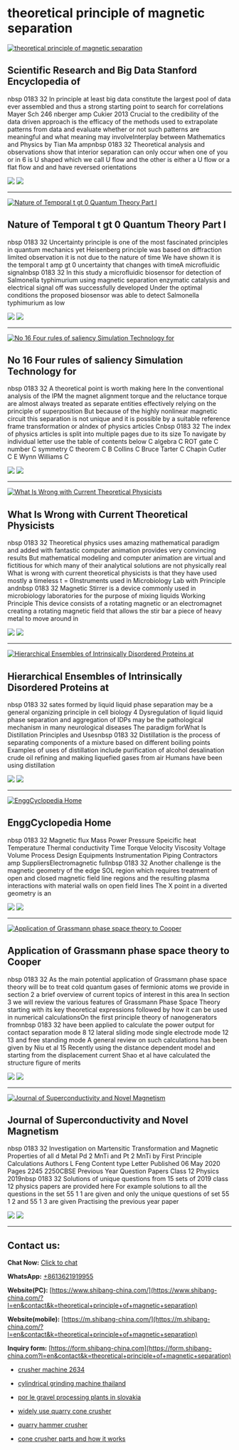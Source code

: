 # theoretical principle of magnetic separation

<a href="https://swt.shibang-china.com/?l=en&img&k=theoretical+principle+of+magnetic+separation" target="_blank">![theoretical principle of magnetic separation](http://static.shibang-china.com/all-800x300/1005.jpg)</a>

## Scientific Research and Big Data Stanford Encyclopedia of
nbsp 0183 32 In principle at least big data constitute the largest pool of data ever assembled and thus a strong starting point to search for correlations Mayer Sch 246 nberger amp Cukier 2013 Crucial to the credibility of the data driven approach is the efficacy of the methods used to extrapolate patterns from data and evaluate whether or not such patterns are meaningful and what meaning may involveInterplay between Mathematics and Physics by Tian Ma ampnbsp 0183 32 Theoretical analysis and observations show that interior separation can only occur when one of you or in 6 is U shaped which we call U flow and the other is either a U flow or a flat flow and and have reversed orientations


<a href="https://whatsapp.shibangsoft.com/WhatsApp.php" target="_blank" title="WhatsApp">![](http://static.shibang-china.com/icon/whatsapp.png)</a> <a href="https://swt.shibang-china.com/?l=en&icon&k=theoretical+principle+of+magnetic+separation" target="_blank">![](http://static.shibang-china.com/icon/chat-en.png)</a>

---

<a href="https://swt.shibang-china.com/?l=en&img&k=theoretical+principle+of+magnetic+separation" target="_blank">![Nature of Temporal t gt 0 Quantum Theory Part I](http://static.shibang-china.com/all-800x300/727.jpg)</a>

## Nature of Temporal t gt 0 Quantum Theory Part I
nbsp 0183 32 Uncertainty principle is one of the most fascinated principles in quantum mechanics yet Heisenberg principle was based on diffraction limited observation it is not due to the nature of time We have shown it is the temporal t amp gt 0 uncertainty that changes with timeA microfluidic signalnbsp 0183 32 In this study a microfluidic biosensor for detection of Salmonella typhimurium using magnetic separation enzymatic catalysis and electrical signal off was successfully developed Under the optimal conditions the proposed biosensor was able to detect Salmonella typhimurium as low


<a href="https://whatsapp.shibangsoft.com/WhatsApp.php" target="_blank" title="WhatsApp">![](http://static.shibang-china.com/icon/whatsapp.png)</a> <a href="https://swt.shibang-china.com/?l=en&icon&k=theoretical+principle+of+magnetic+separation" target="_blank">![](http://static.shibang-china.com/icon/chat-en.png)</a>

---

<a href="https://swt.shibang-china.com/?l=en&img&k=theoretical+principle+of+magnetic+separation" target="_blank">![No 16 Four rules of saliency Simulation Technology for](http://static.shibang-china.com/all-800x300/284.jpg)</a>

## No 16 Four rules of saliency Simulation Technology for
nbsp 0183 32 A theoretical point is worth making here In the conventional analysis of the IPM the magnet alignment torque and the reluctance torque are almost always treated as separate entities effectively relying on the principle of superposition But because of the highly nonlinear magnetic circuit this separation is not unique and it is possible by a suitable reference frame transformation or aIndex of physics articles Cnbsp 0183 32 The index of physics articles is split into multiple pages due to its size To navigate by individual letter use the table of contents below C algebra C ROT gate C number C symmetry C theorem C B Collins C Bruce Tarter C Chapin Cutler C E Wynn Williams C


<a href="https://whatsapp.shibangsoft.com/WhatsApp.php" target="_blank" title="WhatsApp">![](http://static.shibang-china.com/icon/whatsapp.png)</a> <a href="https://swt.shibang-china.com/?l=en&icon&k=theoretical+principle+of+magnetic+separation" target="_blank">![](http://static.shibang-china.com/icon/chat-en.png)</a>

---

<a href="https://swt.shibang-china.com/?l=en&img&k=theoretical+principle+of+magnetic+separation" target="_blank">![What Is Wrong with Current Theoretical Physicists](http://static.shibang-china.com/all-800x300/869.jpg)</a>

## What Is Wrong with Current Theoretical Physicists
nbsp 0183 32 Theoretical physics uses amazing mathematical paradigm and added with fantastic computer animation provides very convincing results But mathematical modeling and computer animation are virtual and fictitious for which many of their analytical solutions are not physically real What is wrong with current theoretical physicists is that they have used mostly a timeless t = 0Instruments used in Microbiology Lab with Principle andnbsp 0183 32 Magnetic Stirrer is a device commonly used in microbiology laboratories for the purpose of mixing liquids Working Principle This device consists of a rotating magnetic or an electromagnet creating a rotating magnetic field that allows the stir bar a piece of heavy metal to move around in


<a href="https://whatsapp.shibangsoft.com/WhatsApp.php" target="_blank" title="WhatsApp">![](http://static.shibang-china.com/icon/whatsapp.png)</a> <a href="https://swt.shibang-china.com/?l=en&icon&k=theoretical+principle+of+magnetic+separation" target="_blank">![](http://static.shibang-china.com/icon/chat-en.png)</a>

---

<a href="https://swt.shibang-china.com/?l=en&img&k=theoretical+principle+of+magnetic+separation" target="_blank">![Hierarchical Ensembles of Intrinsically Disordered Proteins at](http://static.shibang-china.com/all-800x300/649.jpg)</a>

## Hierarchical Ensembles of Intrinsically Disordered Proteins at
nbsp 0183 32 sates formed by liquid liquid phase separation may be a general organizing principle in cell biology 4 Dysregulation of liquid liquid phase separation and aggregation of IDPs may be the pathological mechanism in many neurological diseases The paradigm forWhat Is Distillation Principles and Usesnbsp 0183 32 Distillation is the process of separating components of a mixture based on different boiling points Examples of uses of distillation include purification of alcohol desalination crude oil refining and making liquefied gases from air Humans have been using distillation


<a href="https://whatsapp.shibangsoft.com/WhatsApp.php" target="_blank" title="WhatsApp">![](http://static.shibang-china.com/icon/whatsapp.png)</a> <a href="https://swt.shibang-china.com/?l=en&icon&k=theoretical+principle+of+magnetic+separation" target="_blank">![](http://static.shibang-china.com/icon/chat-en.png)</a>

---

<a href="https://swt.shibang-china.com/?l=en&img&k=theoretical+principle+of+magnetic+separation" target="_blank">![EnggCyclopedia Home](http://static.shibang-china.com/all-800x300/1490.jpg)</a>

## EnggCyclopedia Home
nbsp 0183 32 Magnetic flux Mass Power Pressure Speicific heat Temperature Thermal conductivity Time Torque Velocity Viscosity Voltage Volume Process Design Equipments Instrumentation Piping Contractors amp SuppliersElectromagnetic fullnbsp 0183 32 Another challenge is the magnetic geometry of the edge SOL region which requires treatment of open and closed magnetic field line regions and the resulting plasma interactions with material walls on open field lines The X point in a diverted geometry is an


<a href="https://whatsapp.shibangsoft.com/WhatsApp.php" target="_blank" title="WhatsApp">![](http://static.shibang-china.com/icon/whatsapp.png)</a> <a href="https://swt.shibang-china.com/?l=en&icon&k=theoretical+principle+of+magnetic+separation" target="_blank">![](http://static.shibang-china.com/icon/chat-en.png)</a>

---

<a href="https://swt.shibang-china.com/?l=en&img&k=theoretical+principle+of+magnetic+separation" target="_blank">![Application of Grassmann phase space theory to Cooper](http://static.shibang-china.com/all-800x300/58.jpg)</a>

## Application of Grassmann phase space theory to Cooper
nbsp 0183 32 As the main potential application of Grassmann phase space theory will be to treat cold quantum gases of fermionic atoms we provide in section 2 a brief overview of current topics of interest in this area In section 3 we will review the various features of Grassmann Phase Space Theory starting with its key theoretical expressions followed by how it can be used in numerical calculationsOn the first principle theory of nanogenerators fromnbsp 0183 32 have been applied to calculate the power output for contact separation mode 8 12 lateral sliding mode single electrode mode 12 13 and free standing mode A general review on such calculations has been given by Niu et al 15 Recently using the distance dependent model and starting from the displacement current Shao et al have calculated the structure figure of merits


<a href="https://whatsapp.shibangsoft.com/WhatsApp.php" target="_blank" title="WhatsApp">![](http://static.shibang-china.com/icon/whatsapp.png)</a> <a href="https://swt.shibang-china.com/?l=en&icon&k=theoretical+principle+of+magnetic+separation" target="_blank">![](http://static.shibang-china.com/icon/chat-en.png)</a>

---

<a href="https://swt.shibang-china.com/?l=en&img&k=theoretical+principle+of+magnetic+separation" target="_blank">![Journal of Superconductivity and Novel Magnetism](http://static.shibang-china.com/all-800x300/391.jpg)</a>

## Journal of Superconductivity and Novel Magnetism
nbsp 0183 32 Investigation on Martensitic Transformation and Magnetic Properties of all d Metal Pd 2 MnTi and Pt 2 MnTi by First Principle Calculations Authors L Feng Content type Letter Published 06 May 2020 Pages 2245 2250CBSE Previous Year Question Papers Class 12 Physics 2019nbsp 0183 32 Solutions of unique questions from 15 sets of 2019 class 12 physics papers are provided here For example solutions to all the questions in the set 55 1 1 are given and only the unique questions of set 55 1 2 and 55 1 3 are given Practising the previous year paper


<a href="https://whatsapp.shibangsoft.com/WhatsApp.php" target="_blank" title="WhatsApp">![](http://static.shibang-china.com/icon/whatsapp.png)</a> <a href="https://swt.shibang-china.com/?l=en&icon&k=theoretical+principle+of+magnetic+separation" target="_blank">![](http://static.shibang-china.com/icon/chat-en.png)</a>

---
## Contact us:

**Chat Now:** [Click to chat](https://swt.shibang-china.com?l=en&contact&k=theoretical+principle+of+magnetic+separation)

**WhatsApp:**  [+8613621919955](https://whatsapp.shibangsoft.com/WhatsApp.php)

**Website(PC):** [https://www.shibang-china.com/](https://www.shibang-china.com/?l=en&contact&k=theoretical+principle+of+magnetic+separation)

**Website(mobile):** [https://m.shibang-china.com/](https://m.shibang-china.com/?l=en&contact&k=theoretical+principle+of+magnetic+separation)

**Inquiry form:** [https://form.shibang-china.com](https://form.shibang-china.com?l=en&contact&k=theoretical+principle+of+magnetic+separation)

* [crusher machine 2634](../166/crusher%20machine%202634.md)

* [cylindrical grinding machine thailand](../169/cylindrical%20grinding%20machine%20thailand.md)

* [por le gravel processing plants in slovakia](../164/por%20le%20gravel%20processing%20plants%20in%20slovakia.md)

* [widely use quarry cone crusher](../167/widely%20use%20quarry%20cone%20crusher.md)

* [quarry hammer crusher](../166/quarry%20hammer%20crusher.md)

* [cone crusher parts and how it works](../166/cone%20crusher%20parts%20and%20how%20it%20works.md)